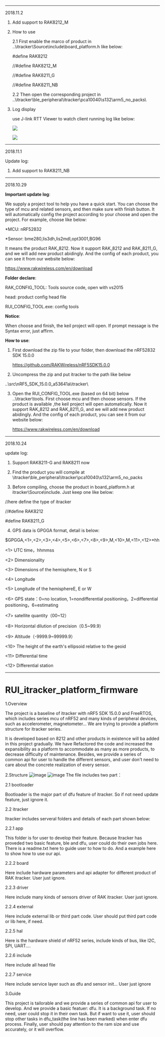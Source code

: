 
***************************************************************************************************************************
2018.11.2 

1. Add support to RAK8212_M

2. How to use

    2.1 First enable the marco of product in ..\itracker\Source\include\board_platform.h like below:
    
    #define RAK8212
    
    //#define RAK8212_M
    
    //#define RAK8211_G
    
    //#define RAK8211_NB
    
    
    2.2 Then open the corresponding project in ..\itracker\ble_peripheral\itracker\pca10040\s132\arm5_no_packs\
   
3. Log display

    use J-link RTT Viewer to watch client running log like below:
   
   ![](https://github.com/RAKWireless/RAK8212_itracker_firmware_based_on_nRF5SDK15.0_freertos/blob/master/20180827122232.png)
 
 
   ![](https://github.com/RAKWireless/RAK8212_itracker_firmware_based_on_nRF5SDK15.0_freertos/blob/master/20180827122253.jpg)
   

***************************************************************************************************************************
2018.11.1

Update log:

1. Add support to RAK8211_NB


***************************************************************************************************************************

2018.10.29

**Important update log**:

We supply a project tool to help you have a quick start. You can choose the type of mcu and related sensors, and then make sure with
finish button. It will automatically config the project according to your choose and open the project. For example, choose like below:

*MCU: nRF52832

*Sensor: bme280,lis3dh,lis2mdl,opt3001,BG96

It means the product RAK_8212. Now it support RAK_8212 and RAK_8211_G, and we will add new product abidingly. And the config of each 
product, you can see it from our website below:

https://www.rakwireless.com/en/download

**Folder declare**:

RAK_CONFIG_TOOL: Tools source code, open with vs2015

head: product config head file

RUI_CONFIG_TOOL.exe: config tools

**Notice**:

When choose and finish, the keil project will open. If prompt message is the Syntax error, just affirm. 

**How to use**:

1. First download the zip file to your folder, then download the nRF52832 SDK 15.0.0

    https://github.com/RAKWireless/nRF5SDK15.0.0

2. Uncompress the zip and put itracker to the path like below 

..\src\nRF5_SDK_15.0.0_a53641a\itracker\

3. Open the RUI_CONFIG_TOOL.exe (based on 64 bit) below ..\itracker\tools. First choose mcu and then choose sensors. If the product is available ,the keil project will open automatically. Now it support RAK_8212 and RAK_8211_G, and we will add new product abidingly. And the config of each product, you can see it from our website below:

    https://www.rakwireless.com/en/download

***************************************************************************************************************************


2018.10.24

update log:

1. Support RAK8211-G and RAK8211 now

2. Find the product you will compile at \itracker\ble_peripheral\itracker\pca10040\s132\arm5_no_packs

3. Before compiling, choose the product in board_platform.h at itracker\Source\include. Just keep one like below:

//here define the type of itracker 

//#define RAK8212

#define RAK8211_G

4. GPS data is GPGGA format, detail is below:

$GPGGA,<1>,<2>,<3>,<4>,<5>,<6>,<7>,<8>,<9>,M,<10>,M,<11>,<12>*hh

<1> UTC time，hhmmss 

<2> Dimensionality

<3> Dimensions of the hemisphere, N or S

<4> Longitude

<5> Longitude of the hemisphereE, E or W

<6> GPS state：0=no location, 1=nondifferential positioning，2=differential positioning，6=estimating 

<7> satellite quantity（00~12）

<8> Horizontal dilution of precision（0.5~99.9） 

<9> Altitude（-9999.9~99999.9） 

<10> The height of the earth's ellipsoid relative to the geoid

<11> Differential time

<12> Differential station
***************************************************************************************************************************
RUI_itracker_platform_firmware
==

1.Overview

The project is a baseline of itracker with nRF5 SDK 15.0.0 and FreeRTOS, which includes series mcu of nRF52 and many kinds of peripheral devices, such as accelerometer, magnetometer... We are trying to provide a platform structure for itracker series.

It is developed based on 8212 and other products in existence will ba added in this project gradually. We have Refactored the code and increased the expansibility as a platform to accommodate as many as more products, to decrease difficulty of maintenance. Besides, we provide a series of common api for user to handle the different sensors, and user don't need to care about the concrete realization of every sensor.

2.Structure
![image](https://github.com/RAKWireless/Pictures-for-readme/blob/master/RUI/RUI.png)
![image](https://github.com/RAKWireless/RUI_itracker_platform_firmware/blob/master/structure.png)
The file includes two part：

2.1 bootloader

Bootloader is the major part of dfu feature of itracker. So if not need update feature, just ignore it.

2.2 itracker

Itracker includes serveral folders and details of each part shown below:

2.2.1 app

This folder is for user to develop their feature. Because Itracker has proveded two basic feature, ble and dfu, user could do their own jobs here. There is a readme.txt here to guide user to how to do. And a example here to show how to use our api.

2.2.2 board

Here include hardware parameters and api adapter for different product of RAK itracker. User just ignore.

2.2.3 driver

Here include many kinds of sensors driver of RAK itracker. User just ignore.

2.2.4 external

Here include external lib or third part code. User should put third part code or lib here, if need.

2.2.5 hal

Here is the hardware shield of nRF52 series, include kinds of bus, like I2C, SPI, UART....

2.2.6 include

Here include all head file

2.2.7 service

Here include service layer such as dfu and sensor init... User just ignore

3.Guide

This project is tailorable and we provide a series of common api for user to develop. And we provide a basic featuer: dfu. It is a background task. If no need, user could stop it in their own task. But if want to use it, user should stop other tasks in dfu_task(the line has been marked) when enter dfu process. Finally, user should pay attention to the ram size and use accurately, or it will overflow.
